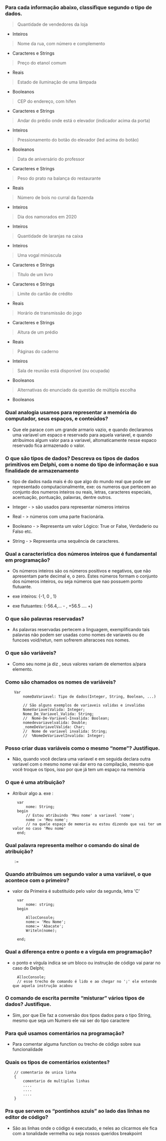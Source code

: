 ### Para cada informação abaixo, classifique segundo o tipo de dados.
>Quantidade de vendedores da loja
    
-  Inteiros 

>Nome da rua, com número e complemento

-  Caracteres e Strings

>Preço do etanol comum

- Reais 

>Estado de iluminação de uma lâmpada

- Booleanos

>CEP do endereço, com hífen

- Caracteres e Strings

>Andar do prédio onde está o elevador (indicador acima da porta)

- Inteiros

>Pressionamento do botão do elevador (led acima do botão)

- Booleanos

>Data de aniversário do professor

- Caracteres e Strings

>Peso do prato na balança do restaurante

- Reais

>Número de bois no curral da fazenda

- Inteiros

>Dia dos namorados em 2020

- Inteiros

>Quantidade de laranjas na caixa

- Inteiros

>Uma vogal minúscula

- Caracteres e Strings

>Título de um livro

- Caracteres e Strings

>Limite do cartão de crédito

- Reais

>Horário de transmissão do jogo

- Caracteres e Strings

>Altura de um prédio

- Reais

>Páginas do caderno

- Inteiros

>Sala de reunião está disponível (ou ocupada)

- Booleanos

>Alternativas do enunciado da questão de múltipla escolha

- Booleanos

### Qual analogia usamos para representar a memória do computador, seus espaços, e conteúdos?

- Que ele parace com um grande armario vazio, e quando declaramos uma variavel um espaco e reservado para aquela variavel, e quando atribuimos algum valor para a variavel, altomaticamente nesse espaco reservado fica armazenado o valor.  

### O que são tipos de dados? Descreva os tipos de dados primitivos em Delphi, com o nome do tipo de informação e sua finalidade de armazenamento 
- tipo de dados nada mais é do que algo do mundo real que pode ser representado computacionalmente, exe: os numeros que pertecem ao conjunto dos numeros inteiros ou reais, letras, caracteres especiais, acentuação, pontuação, palavras, dentre outros.

- Integer - > são usados para representar números inteiros
- Real - > números com uma parte fracionária.
- Booleano - > Representa um valor Lógico: True or False, Verdaderio ou Falso etc.
- String - > Representa uma sequência de caracteres.

### Qual a característica dos números inteiros que é fundamental em programação?
- Os números inteiros são os números positivos e negativos, que não apresentam parte decimal e, o zero. Estes números formam o conjunto dos números inteiros, ou seja números que nao possuem ponto flutuante.

- exe inteiros: {-1, 0 , 1}
- exe flutuantes: {-56.4,... - , +56.5 .... +}

### O que são palavras reservadas?
- As palavras reservadas pertecem a linguagem, exemplificando tais palavras não podem ser usadas como nomes de variaveis ou de funcoes void/retun, nem sofrerem alteracoes nos nomes.

### O que são variáveis?
- Como seu nome ja diz , seus valores variam de elementos a/para elemento.

### Como são chamados os nomes de variáveis?
        Var
            nomeDaVariavel: Tipo de dados(Integer, String, Boolean, ...)
            
            // São alguns exemplos de variaveis validas e invalidas
            NomeVariavelValida: Integer;
            Nome_De_Variavel_Valida: String;
            //  Nome-De-Variavel-Invalida: Boolean;
            nomedevariavelvalida: Double;
            _nomeDeVariavelValida: Char;
            //  Nome de variavel invalida: String;
            //  %NomeDeVariavelInvalida: Integer;

### Posso criar duas variáveis como o mesmo “nome”? Justifique.
- Não, quando você declara uma variavel e em seguida declara outra variavel com o mesmo nome vai dar erro na compilação, mesmo que você troque os tipos, isso por que já tem um espaço na memória

### O que é uma atribuição?
- Atribuir algo a. exe :
        
        var
            nome: String;
        begin
            // Estou atribuindo 'Meu nome' a variavel 'nome';
            nome := 'Meu nome';
            // na quele espaço de memoria eu estou dizendo que vai ter um valor no caso 'Meu nome'
        end;


### Qual palavra representa melhor o comando do sinal de atribuição?
        :=
### Quando atribuímos um segundo valor a uma variável, o que acontece com o primeiro?
- valor da Primeira é substituído pelo valor da segunda, letra 'C'

        var
            nome: string;
        begin

            AllocConsole;
            nome:= 'Meu Nome';
            nome:= 'Abacate';
            Writeln(nome);

        end;

### Qual a diferença entre o ponto e a vírgula em programação?
- o ponto e vírgula indica se um bloco ou instrução de código vai parar no caso do Delphi; 

        AllocConsole; 
        // esse trecho de comando é lido e ao chegar no ';' ele entende que aquela instrução acabou
### O comando de escrita permite “misturar” vários tipos de dados? Justifique.
- Sim, por que Ele faz a conversão dos tipos dados para o tipo String, mesmo que seja um Numero ele vai ser do tipo caractere
### Para quê usamos comentários na programação?
- Para comentar alguma function ou trecho de código sobre sua funcionalidade 
### Quais os tipos de comentários existentes?

        // comentario de unica linha
        {
            comentario de multiplas linhas
            ....
            ....
            ....
        }
### Pra que servem os “pontinhos azuis” ao lado das linhas no editor de código?
-  São as linhas onde o código é executado, e neles ao clicarmos ele fica com a tonalidade vermelha ou seja nossos queridos breakpoint
 
